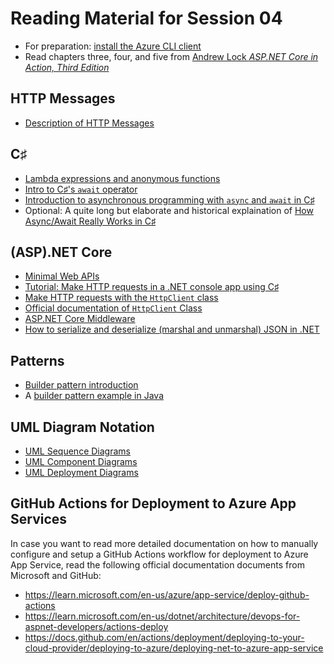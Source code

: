 # Reading Material for Session 04

* For preparation: [install the Azure CLI client](https://learn.microsoft.com/en-us/cli/azure/install-azure-cli)
* Read chapters three, four, and five from [Andrew Lock _ASP.NET Core in Action, Third Edition_](https://www.manning.com/books/asp-net-core-in-action-third-edition)


## HTTP Messages

* [Description of HTTP Messages](https://developer.mozilla.org/en-US/docs/Web/HTTP/Messages)


## C♯

* [Lambda expressions and anonymous functions](https://learn.microsoft.com/en-us/dotnet/csharp/language-reference/operators/lambda-expressions)
* [Intro to C♯'s `await` operator](https://learn.microsoft.com/en-us/dotnet/csharp/language-reference/operators/await)
* [Introduction to asynchronous programming with `async` and `await` in C♯](https://learn.microsoft.com/en-us/dotnet/csharp/asynchronous-programming/)
* Optional: A quite long but elaborate and historical explaination of [How Async/Await Really Works in C♯](https://devblogs.microsoft.com/dotnet/how-async-await-really-works/)

## (ASP).NET Core

* [Minimal Web APIs](https://learn.microsoft.com/en-us/aspnet/core/tutorials/min-web-api?view=aspnetcore-8.0&tabs=visual-studio-code)
* [Tutorial: Make HTTP requests in a .NET console app using C♯](https://learn.microsoft.com/en-us/dotnet/csharp/tutorials/console-webapiclient)
* [Make HTTP requests with the `HttpClient` class](https://learn.microsoft.com/en-us/dotnet/fundamentals/networking/http/httpclient)
* [Official documentation of `HttpClient` Class](https://learn.microsoft.com/en-us/dotnet/api/system.net.http.httpclient?view=net-8.0)
* [ASP.NET Core Middleware](https://learn.microsoft.com/en-us/aspnet/core/fundamentals/middleware/?view=aspnetcore-8.0)
* [How to serialize and deserialize (marshal and unmarshal) JSON in .NET](https://learn.microsoft.com/en-us/dotnet/standard/serialization/system-text-json/how-to?pivots=dotnet-8-0)


## Patterns

* [Builder pattern introduction](https://refactoring.guru/design-patterns/builder)
* A [builder pattern example in Java](https://www.digitalocean.com/community/tutorials/builder-design-pattern-in-java)


## UML Diagram Notation

* [UML Sequence Diagrams](https://www.uml-diagrams.org/sequence-diagrams.html)
* [UML Component Diagrams](https://www.uml-diagrams.org/component-diagrams.html)
* [UML Deployment Diagrams](https://www.uml-diagrams.org/deployment-diagrams-overview.html)


## GitHub Actions for Deployment to Azure App Services

In case you want to read more detailed documentation on how to manually configure and setup a GitHub Actions workflow for deployment to Azure App Service, read the following official documentation documents from Microsoft and GitHub:

* https://learn.microsoft.com/en-us/azure/app-service/deploy-github-actions
* https://learn.microsoft.com/en-us/dotnet/architecture/devops-for-aspnet-developers/actions-deploy
* https://docs.github.com/en/actions/deployment/deploying-to-your-cloud-provider/deploying-to-azure/deploying-net-to-azure-app-service
